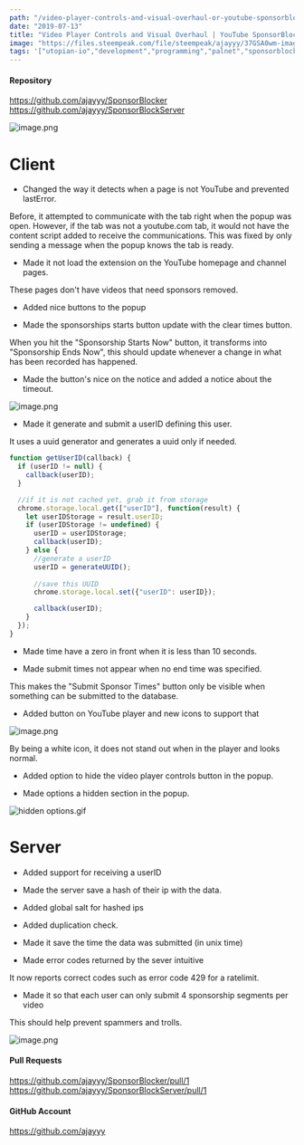 ```yaml
---
path: "/video-player-controls-and-visual-overhaul-or-youtube-sponsorblocker"
date: "2019-07-13"
title: "Video Player Controls and Visual Overhaul | YouTube SponsorBlocker"
image: "https://files.steempeak.com/file/steempeak/ajayyy/37GSA0wm-image.png"
tags: '["utopian-io","development","programming","palnet","sponsorblock"]'
---
```


#### Repository
https://github.com/ajayyy/SponsorBlocker
https://github.com/ajayyy/SponsorBlockServer

![image.png](https://files.steempeak.com/file/steempeak/ajayyy/37GSA0wm-image.png)

# Client

- Changed the way it detects when a page is not YouTube and prevented lastError.

Before, it attempted to communicate with the tab right when the popup was open. However, if the tab was not a youtube.com tab, it would not have the content script added to receive the communications. This was fixed by only sending a message when the popup knows the tab is ready.

- Made it not load the extension on the YouTube homepage and channel pages.

These pages don't have videos that need sponsors removed.

- Added nice buttons to the popup

- Made the sponsorships starts button update with the clear times button.

When you hit the "Sponsorship Starts Now" button, it transforms into "Sponsorship Ends Now", this should update whenever a change in what has been recorded has happened.

- Made the button's nice on the notice and added a notice about the timeout.

![image.png](https://files.steempeak.com/file/steempeak/ajayyy/qEfElyR4-image.png)

- Made it generate and submit a userID defining this user.

It uses a uuid generator and generates a uuid only if needed.

```javascript
function getUserID(callback) {
  if (userID != null) {
    callback(userID);
  }

  //if it is not cached yet, grab it from storage
  chrome.storage.local.get(["userID"], function(result) {
    let userIDStorage = result.userID;
    if (userIDStorage != undefined) {
      userID = userIDStorage;
      callback(userID);
    } else {
      //generate a userID
      userID = generateUUID();
      
      //save this UUID
      chrome.storage.local.set({"userID": userID});

      callback(userID);
    }
  });
}
```


- Made time have a zero in front when it is less than 10 seconds.

- Made submit times not appear when no end time was specified.

This makes the "Submit Sponsor Times" button only be visible when something can be submitted to the database.

- Added button on YouTube player and new icons to support that

![image.png](https://files.steempeak.com/file/steempeak/ajayyy/5khiydEb-image.png)

By being a white icon, it does not stand out when in the player and looks normal.

- Added option to hide the video player controls button in the popup.

- Made options a hidden section in the popup.

![hidden options.gif](https://files.steempeak.com/file/steempeak/ajayyy/Rt9rjED1-hidden20options.gif)

# Server

- Added support for receiving a userID

- Made the server save a hash of their ip with the data.

- Added global salt for hashed ips

- Added duplication check.

- Made it save the time the data was submitted (in unix time)

- Made error codes returned by the sever intuitive

It now reports correct codes such as error code 429 for a ratelimit.

- Made it so that each user can only submit 4 sponsorship segments per video

This should help prevent spammers and trolls.

![image.png](https://files.steempeak.com/file/steempeak/ajayyy/10O2qZxV-image.png)

#### Pull Requests
https://github.com/ajayyy/SponsorBlocker/pull/1
https://github.com/ajayyy/SponsorBlockServer/pull/1

#### GitHub Account
https://github.com/ajayyy